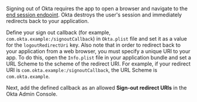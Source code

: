 Signing out of Okta requires the app to open a browser and navigate to the [end session endpoint](https://developer.okta.com/docs/references/api/oidc/#logout). Okta destroys the user's session and immediately redirects back to your application.

Define your sign out callback (for example, `com.okta.example:/signoutCallback`) in `Okta.plist` file and set it as a value for the `logoutRedirectUri` key. Also note that in order to redirect back to your application from a web browser, you must specify a unique URI to your app. To do this, open the `Info.plist` file in your application bundle and set a URL Scheme to the scheme of the redirect URI. For example, if your redirect URI is `com.okta.example:/signoutCallback`, the URL Scheme is `com.okta.example`.

Next, add the defined callback as an allowed **Sign-out redirect URIs** in the Okta Admin Console.
